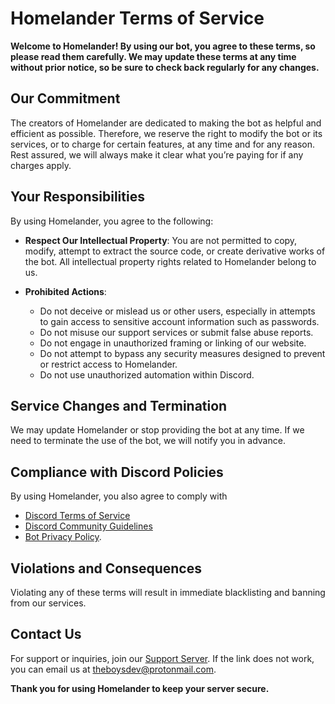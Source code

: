 # Homelander Terms of Service

**Welcome to Homelander! By using our bot, you agree to these terms, so please read them carefully. We may update these terms at any time without prior notice, so be sure to check back regularly for any changes.**

## Our Commitment

The creators of Homelander are dedicated to making the bot as helpful and efficient as possible. Therefore, we reserve the right to modify the bot or its services, or to charge for certain features, at any time and for any reason. Rest assured, we will always make it clear what you’re paying for if any charges apply.

## Your Responsibilities

By using Homelander, you agree to the following:

- **Respect Our Intellectual Property**: You are not permitted to copy, modify, attempt to extract the source code, or create derivative works of the bot. All intellectual property rights related to Homelander belong to us.
  
- **Prohibited Actions**:
  - Do not deceive or mislead us or other users, especially in attempts to gain access to sensitive account information such as passwords.
  - Do not misuse our support services or submit false abuse reports.
  - Do not engage in unauthorized framing or linking of our website.
  - Do not attempt to bypass any security measures designed to prevent or restrict access to Homelander.
  - Do not use unauthorized automation within Discord.

## Service Changes and Termination

We may update Homelander or stop providing the bot at any time. If we need to terminate the use of the bot, we will notify you in advance.

## Compliance with Discord Policies

By using Homelander, you also agree to comply with 

- [Discord Terms of Service](https://discord.com/terms)
- [Discord Community Guidelines](https://discord.com/guidelines)
- [Bot Privacy Policy](https://github.com/ZironDev/Guardian-Privacy-Policy).

## Violations and Consequences

Violating any of these terms will result in immediate blacklisting and banning from our services.

## Contact Us

For support or inquiries, join our [Support Server](https://discord.com/invite/Mr5NhZssvh). If the link does not work, you can email us at theboysdev@protonmail.com.

**Thank you for using Homelander to keep your server secure.**
